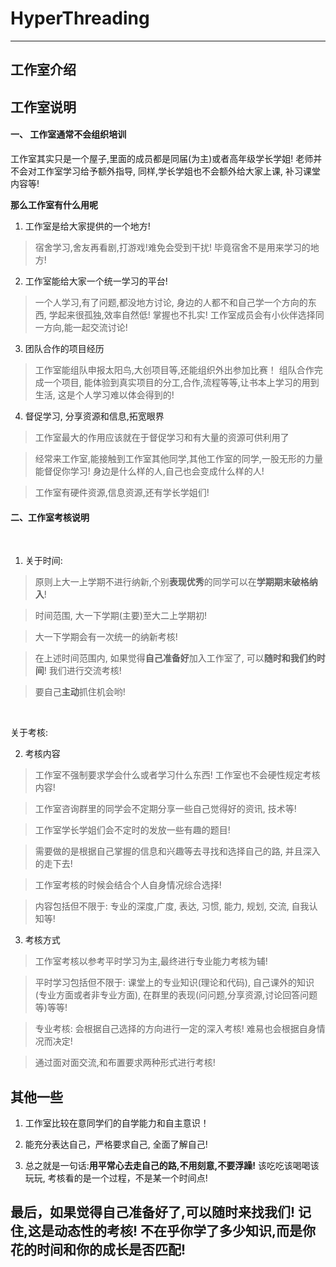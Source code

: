 # HyperThreading

<hr>

## 工作室介绍

## 工作室说明

#### 一、 工作室通常不会组织培训

工作室其实只是一个屋子,里面的成员都是同届(为主)或者高年级学长学姐! 老师并不会对工作室学习给予额外指导, 同样,学长学姐也不会额外给大家上课, 补习课堂内容等! 

**那么工作室有什么用呢**

1. 工作室是给大家提供的一个地方!

> 宿舍学习,舍友再看剧,打游戏!难免会受到干扰! 毕竟宿舍不是用来学习的地方!

2. 工作室能给大家一个统一学习的平台!

> 一个人学习,有了问题,都没地方讨论, 身边的人都不和自己学一个方向的东西, 学起来很孤独,效率自然低! 掌握也不扎实! 工作室成员会有小伙伴选择同一方向,能一起交流讨论!

3. 团队合作的项目经历

> 工作室能组队申报太阳鸟,大创项目等,还能组织外出参加比赛！ 组队合作完成一个项目, 能体验到真实项目的分工,合作,流程等等,让书本上学习的用到生活, 这是个人学习难以体会得到的!

4. 督促学习, 分享资源和信息,拓宽眼界

> 工作室最大的作用应该就在于督促学习和有大量的资源可供利用了

> 经常来工作室,能接触到工作室其他同学,其他工作室的同学,一股无形的力量能督促你学习! 身边是什么样的人,自己也会变成什么样的人!

> 工作室有硬件资源,信息资源,还有学长学姐们!


#### 二、工作室考核说明

<br>

1. 关于时间:

> 原则上大一上学期不进行纳新,个别**表现优秀**的同学可以在**学期期末破格纳入**!

> 时间范围, 大一下学期(主要)至大二上学期初!

> 大一下学期会有一次统一的纳新考核!

> 在上述时间范围内, 如果觉得**自己准备好**加入工作室了, 可以**随时和我们约时间**! 我们进行交流考核!

> 要自己**主动**抓住机会哟!

<br>

关于考核:

2. 考核内容

> 工作室不强制要求学会什么或者学习什么东西! 工作室也不会硬性规定考核内容!

> 工作室咨询群里的同学会不定期分享一些自己觉得好的资讯, 技术等!

> 工作室学长学姐们会不定时的发放一些有趣的题目!

> 需要做的是根据自己掌握的信息和兴趣等去寻找和选择自己的路, 并且深入的走下去!

> 工作室考核的时候会结合个人自身情况综合选择!

> 内容包括但不限于: 专业的深度,广度, 表达, 习惯, 能力, 规划, 交流, 自我认知等!

3. 考核方式

> 工作室考核以参考平时学习为主,最终进行专业能力考核为辅!

> 平时学习包括但不限于: 课堂上的专业知识(理论和代码), 自己课外的知识(专业方面或者非专业方面), 在群里的表现(问问题,分享资源,讨论回答问题等)等等!

> 专业考核: 会根据自己选择的方向进行一定的深入考核! 难易也会根据自身情况而决定!

> 通过面对面交流,和布置要求两种形式进行考核!


## 其他一些

1. 工作室比较在意同学们的自学能力和自主意识！

2. 能充分表达自己，严格要求自己, 全面了解自己!

3. 总之就是一句话:**用平常心去走自己的路,不用刻意,不要浮躁!** 该吃吃该喝喝该玩玩, 考核看的是一个过程，不是某一个时间点!

## 最后，如果觉得自己准备好了,可以随时来找我们! 记住,这是动态性的考核! 不在乎你学了多少知识,而是你花的时间和你的成长是否匹配!
